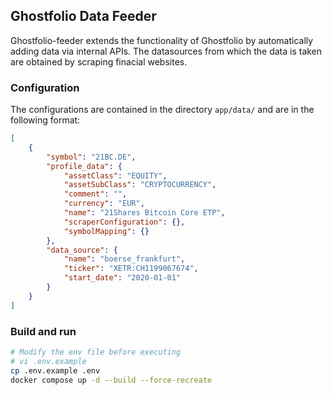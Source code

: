 
## Ghostfolio Data Feeder

Ghostfolio-feeder extends the functionality of Ghostfolio by automatically adding data via internal APIs. The datasources from which the data is taken are obtained by scraping finacial websites.

### Configuration
The configurations are contained in the directory `app/data/` and are in the following format:
```json
[
    {
        "symbol": "21BC.DE",
        "profile_data": {
            "assetClass": "EQUITY",
            "assetSubClass": "CRYPTOCURRENCY",
            "comment": "",
            "currency": "EUR",
            "name": "21Shares Bitcoin Core ETP",
            "scraperConfiguration": {},
            "symbolMapping": {}
        },
        "data_source": {
            "name": "boerse_frankfurt",
            "ticker": "XETR:CH1199067674",
            "start_date": "2020-01-01"
        }
    }
]
```

### Build and run
```bash
# Modify the env file before executing
# vi .env.example
cp .env.example .env
docker compose up -d --build --force-recreate
```
